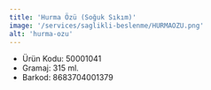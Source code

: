 ```yaml
---
title: 'Hurma Özü (Soğuk Sıkım)'
image: '/services/saglikli-beslenme/HURMAOZU.png'
alt: 'hurma-ozu'
---
```


* Ürün Kodu: 50001041 
* Gramaj: 315 ml. 
* Barkod: 8683704001379